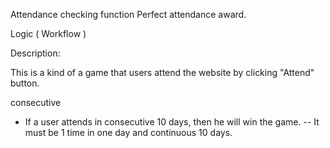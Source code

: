 Attendance checking function
Perfect attendance award.


Logic ( Workflow )

Description:

This is a kind of a game that users attend the website by clicking "Attend" button.

consecutive

- If a user attends in consecutive 10 days, then he will win the game.
-- It must be 1 time in one day and continuous 10 days.




